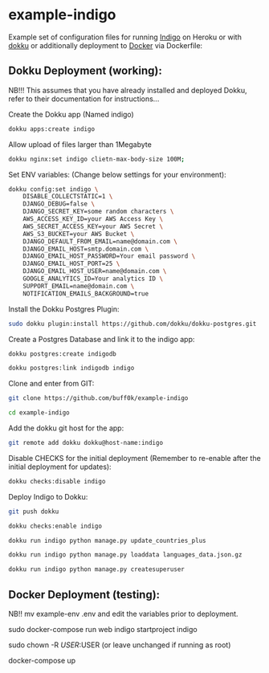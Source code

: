# example-indigo

Example set of configuration files for running [Indigo](https://github.com/OpenUpSA/indigo) on Heroku or with [dokku](https://github.com/dokku/dokku) or additionally deployment to [Docker](https://docker.io) via Dockerfile:

## Dokku Deployment (working):

NB!!! This assumes that you have already installed and deployed Dokku, refer to their documentation for instructions...

Create the Dokku app (Named indigo)

```bash
dokku apps:create indigo
```
Allow upload of files larger than 1Megabyte

```bash
dokku nginx:set indigo clietn-max-body-size 100M;
```

Set ENV variables: (Change below settings for your environment):

```bash
dokku config:set indigo \
    DISABLE_COLLECTSTATIC=1 \
    DJANGO_DEBUG=false \
    DJANGO_SECRET_KEY=some random characters \
    AWS_ACCESS_KEY_ID=your AWS Access Key \
    AWS_SECRET_ACCESS_KEY=your AWS Secret \
    AWS_S3_BUCKET=your AWS Bucket \
    DJANGO_DEFAULT_FROM_EMAIL=name@domain.com \
    DJANGO_EMAIL_HOST=smtp.domain.com \
    DJANGO_EMAIL_HOST_PASSWORD=Your email password \
    DJANGO_EMAIL_HOST_PORT=25 \
    DJANGO_EMAIL_HOST_USER=name@domain.com \
    GOOGLE_ANALYTICS_ID=Your analytics ID \
    SUPPORT_EMAIL=name@domain.com \
    NOTIFICATION_EMAILS_BACKGROUND=true
```

Install the Dokku Postgres Plugin:

```bash
sudo dokku plugin:install https://github.com/dokku/dokku-postgres.git
```

Create a Postgres Database and link it to the indigo app:

```bash
dokku postgres:create indigodb
```

```bash
dokku postgres:link indigodb indigo
```

Clone and enter from GIT:

```bash
git clone https://github.com/buff0k/example-indigo
```

```bash
cd example-indigo
```

Add the dokku git host for the app:

```bash
git remote add dokku dokku@host-name:indigo
```

Disable CHECKS for the initial deployment (Remember to re-enable after the initial deployment for updates):

```bash
dokku checks:disable indigo
```

Deploy Indigo to Dokku:

```bash
git push dokku
```

```bash
dokku checks:enable indigo
```

```bash
dokku run indigo python manage.py update_countries_plus
```

```bash
dokku run indigo python manage.py loaddata languages_data.json.gz
```

```bash
dokku run indigo python manage.py createsuperuser
```

## Docker Deployment (testing):

NB!! mv example-env .env and edit the variables prior to deployment.

sudo docker-compose run web indigo startproject indigo

sudo chown -R $USER:$USER (or leave unchanged if running as root)

docker-compose up
